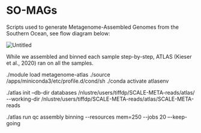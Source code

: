 # SO-MAGs
Scripts used to generate Metagenome-Assembled Genomes from the Southern Ocean, see flow diagram below:

![Untitled](https://user-images.githubusercontent.com/84008482/136346041-0652c7c6-72dc-4a9d-aec3-2c24ee4f41fd.png)

While we assembled and binned each sample step-by-step, ATLAS (Kieser et al., 2020) ran on all the samples.

./module load metagenome-atlas
./source /apps/miniconda3/etc/profile.d/cond/sh
./conda activate atlasenv

./atlas init –db-dir databases /nlustre/users/tiffdp/SCALE-META-reads/atlas/ --working-dir /nlustre/users/tiffdp/SCALE-META-reads/atlas/SCALE-META-reads

./atlas run qc assembly binning --resources mem=250 --jobs 20 –-keep-going

